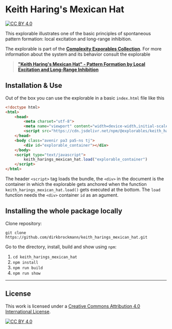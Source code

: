 [cc-by]: http://creativecommons.org/licenses/by/4.0/
[cc-by-image]: https://i.creativecommons.org/l/by/4.0/88x31.png
[cc-by-shield]: https://img.shields.io/badge/License-CC%20BY%204.0-lightgrey.svg

# Keith Haring's Mexican Hat

[![CC BY 4.0][cc-by-shield]][cc-by]

This explorable illustrates one of the basic principles of spontaneous pattern formation: local excitation and long-range inhibition. 

The explorable is part of the [**Complexity Exporables Collection**](https://www.complexity-explorables.org). For more information about the system and its behavior consult the explorable
> [**"Keith Haring's Mexican Hat" - Pattern Formation by Local Excitation and Long-Range Inhibition**](https://www.complexity-explorables.org/explorables/keith-harings-mexican-hat/)

## Installation & Use

Out of the box you can use the explorable in a basic `index.html` file like this

```html
<!doctype html>
<html>
	<head>
		<meta charset="utf-8">
		<meta name="viewport" content="width=device-width,initial-scale=1">
		<script src="https://cdn.jsdelivr.net/npm/@explorables/keith_harings_mexican_hat"></script>
	</head>
	<body class="avenir pa3 pa5-ns tj">
	    <div id="explorable_container"></div>
	</body>
	<script type="text/javascript">
		keith_harings_mexican_hat.load("explorable_container")
	</script>
</html>
```
The header `<script>` tag loads the bundle, the `<div>` in the document is the container in which the explorable gets anchored when the function `keith_harings_mexican_hat.load()` gets executed at the bottom. The `load` function needs the `<div>` container `id` as an agument.

## Installing the whole package locally

Clone repository:

```shell
git clone https://github.com/dirkbrockmann/keith_harings_mexican_hat.git
```


Go to the directory, install, build and show using `npm`:

1. `cd keith_harings_mexican_hat`
2. `npm install`
3. `npm run build`
4. `npm run show`

---

## License

This work is licensed under a
[Creative Commons Attribution 4.0 International License][cc-by].

[![CC BY 4.0][cc-by-image]][cc-by]

